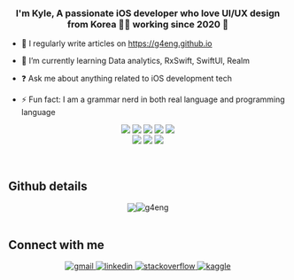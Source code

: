 ### <div align="center">I'm Kyle, A passionate iOS developer who love UI/UX design from Korea 👨‍💻 working since 2020 🚀 </div>  

- 📝 I regularly write articles on https://g4eng.github.io  
 
- 🌱 I’m currently learning Data analytics, RxSwift, SwiftUI, Realm  

- ❓ Ask me about anything related to iOS development tech   
 
- ⚡ Fun fact: I am a grammar nerd in both real language and programming language  

<p align="center" dir="auto">
<a target="_blank" rel="noopener noreferrer" href="https://camo.githubusercontent.com/b447ce526d7703eb97f721e9e480ec3fab28c882cf968259b026ba1a71f01ee3/68747470733a2f2f696d672e736869656c64732e696f2f62616467652f694f532d3030303030303f7374796c653d666c61742d737175617265266c6f676f3d694f53266c6f676f436f6c6f723d7768697465"><img src="https://camo.githubusercontent.com/b447ce526d7703eb97f721e9e480ec3fab28c882cf968259b026ba1a71f01ee3/68747470733a2f2f696d672e736869656c64732e696f2f62616467652f694f532d3030303030303f7374796c653d666c61742d737175617265266c6f676f3d694f53266c6f676f436f6c6f723d7768697465" data-canonical-src="https://img.shields.io/badge/iOS-000000?style=flat-square&amp;logo=iOS&amp;logoColor=white" style="max-width: 100%;"></a>
<a target="_blank" rel="noopener noreferrer" href="https://camo.githubusercontent.com/70648d4095d4c110b00302c82fe98568da29a3b5a6d39f1b5cd08e6e4c078b53/68747470733a2f2f696d672e736869656c64732e696f2f62616467652f53776966742d4630353133383f7374796c653d666c61742d737175617265266c6f676f3d5377696674266c6f676f436f6c6f723d7768697465"><img src="https://camo.githubusercontent.com/70648d4095d4c110b00302c82fe98568da29a3b5a6d39f1b5cd08e6e4c078b53/68747470733a2f2f696d672e736869656c64732e696f2f62616467652f53776966742d4630353133383f7374796c653d666c61742d737175617265266c6f676f3d5377696674266c6f676f436f6c6f723d7768697465" data-canonical-src="https://img.shields.io/badge/Swift-F05138?style=flat-square&amp;logo=Swift&amp;logoColor=white" style="max-width: 100%;"></a>
<a target="_blank" rel="noopener noreferrer" href="https://camo.githubusercontent.com/e12e7b8b9a34b4c77dd8ad6e6afa150c92ca9f5613dd418a77b1efb615dc441b/68747470733a2f2f696d672e736869656c64732e696f2f62616467652f4f626a656374697665432d4138423943433f7374796c653d666c61742d737175617265266c6f676f3d6a61616161266c6f676f436f6c6f723d7768697465"><img src="https://camo.githubusercontent.com/e12e7b8b9a34b4c77dd8ad6e6afa150c92ca9f5613dd418a77b1efb615dc441b/68747470733a2f2f696d672e736869656c64732e696f2f62616467652f4f626a656374697665432d4138423943433f7374796c653d666c61742d737175617265266c6f676f3d6a61616161266c6f676f436f6c6f723d7768697465" data-canonical-src="https://img.shields.io/badge/ObjectiveC-A8B9CC?style=flat-square&amp;logo=jaaaa&amp;logoColor=white" style="max-width: 100%;"></a>
<a target="_blank" rel="noopener noreferrer" href="https://camo.githubusercontent.com/f572f8eae41a7b561d35d54a2aaa6be7babbb91f91731171a380424d8d90632f/68747470733a2f2f696d672e736869656c64732e696f2f62616467652f58636f64652d3134374546423f7374796c653d666c61742d737175617265266c6f676f3d58636f6465266c6f676f436f6c6f723d7768697465"><img src="https://camo.githubusercontent.com/f572f8eae41a7b561d35d54a2aaa6be7babbb91f91731171a380424d8d90632f/68747470733a2f2f696d672e736869656c64732e696f2f62616467652f58636f64652d3134374546423f7374796c653d666c61742d737175617265266c6f676f3d58636f6465266c6f676f436f6c6f723d7768697465" data-canonical-src="https://img.shields.io/badge/Xcode-147EFB?style=flat-square&amp;logo=Xcode&amp;logoColor=white" style="max-width: 100%;"></a>
<a target="_blank" rel="noopener noreferrer" href="https://camo.githubusercontent.com/89f2da131139dce431efcb98dab299bf4d02a2eaa9b911790be3fe7e5d57ab93/68747470733a2f2f696d672e736869656c64732e696f2f62616467652f5265616374697665582d4237313738433f7374796c653d666c61742d737175617265266c6f676f3d526561637469766558266c6f676f436f6c6f723d7768697465"><img src="https://camo.githubusercontent.com/89f2da131139dce431efcb98dab299bf4d02a2eaa9b911790be3fe7e5d57ab93/68747470733a2f2f696d672e736869656c64732e696f2f62616467652f5265616374697665582d4237313738433f7374796c653d666c61742d737175617265266c6f676f3d526561637469766558266c6f676f436f6c6f723d7768697465" data-canonical-src="https://img.shields.io/badge/ReactiveX-B7178C?style=flat-square&amp;logo=ReactiveX&amp;logoColor=white" style="max-width: 100%;"></a>
<br>
<a target="_blank" rel="noopener noreferrer" href="https://camo.githubusercontent.com/c67368de4e5f51fc09f985554a53b6dee93f89159e4e827eb1482d43e363f962/68747470733a2f2f696d672e736869656c64732e696f2f62616467652f4669676d612d4632344531453f7374796c653d666c61742d737175617265266c6f676f3d4669676d61266c6f676f436f6c6f723d7768697465"><img src="https://camo.githubusercontent.com/c67368de4e5f51fc09f985554a53b6dee93f89159e4e827eb1482d43e363f962/68747470733a2f2f696d672e736869656c64732e696f2f62616467652f4669676d612d4632344531453f7374796c653d666c61742d737175617265266c6f676f3d4669676d61266c6f676f436f6c6f723d7768697465" data-canonical-src="https://img.shields.io/badge/Figma-F24E1E?style=flat-square&amp;logo=Figma&amp;logoColor=white" style="max-width: 100%;"></a>
<a target="_blank" rel="noopener noreferrer" href="https://camo.githubusercontent.com/1101b4601eac65d43fe4a1d2d27f0c23a45c45c7bbc4987766c0231fb7b8a218/68747470733a2f2f696d672e736869656c64732e696f2f62616467652f536b657463682d4637423530303f7374796c653d666c61742d737175617265266c6f676f3d536b65746368266c6f676f436f6c6f723d7768697465"><img src="https://camo.githubusercontent.com/1101b4601eac65d43fe4a1d2d27f0c23a45c45c7bbc4987766c0231fb7b8a218/68747470733a2f2f696d672e736869656c64732e696f2f62616467652f536b657463682d4637423530303f7374796c653d666c61742d737175617265266c6f676f3d536b65746368266c6f676f436f6c6f723d7768697465" data-canonical-src="https://img.shields.io/badge/Sketch-F7B500?style=flat-square&amp;logo=Sketch&amp;logoColor=white" style="max-width: 100%;"></a>
<a target="_blank" rel="noopener noreferrer" href="https://camo.githubusercontent.com/bca8d9ed9840581437dffdc3e8eab2f228d355d23b4538605150b8a3b6096173/68747470733a2f2f696d672e736869656c64732e696f2f62616467652f41646f62652050686f746f73686f702d3331413846463f7374796c653d666c61742d737175617265266c6f676f3d41646f62652050686f746f73686f70266c6f676f436f6c6f723d7768697465"><img src="https://camo.githubusercontent.com/bca8d9ed9840581437dffdc3e8eab2f228d355d23b4538605150b8a3b6096173/68747470733a2f2f696d672e736869656c64732e696f2f62616467652f41646f62652050686f746f73686f702d3331413846463f7374796c653d666c61742d737175617265266c6f676f3d41646f62652050686f746f73686f70266c6f676f436f6c6f723d7768697465" data-canonical-src="https://img.shields.io/badge/Adobe Photoshop-31A8FF?style=flat-square&amp;logo=Adobe Photoshop&amp;logoColor=white" style="max-width: 100%;"></a>
</p>
 
<br/>  

## Github details
<div align="center"><img src="https://github-readme-stats.vercel.app/api?username=g4eng&show_icons=true&count_private=true&hide_border=true" align="center" /><img src="https://github-readme-stats.vercel.app/api/top-langs?username=g4eng&show_icons=true&locale=en&layout=compact" alt="g4eng" align="center"/></div> 

<br/>

## Connect with me  
<div align="center">
<a href="mailto:gaeng1107@gmail.com" target="_blank">
<img src=https://img.shields.io/badge/gmail-%23EA4335.svg?&style=for-the-badge&logo=gmail&logoColor=white alt=gmail style="margin-bottom: 5px;" />
</a>
<a href="https://linkedin.com/in/g4eng" target="_blank">
<img src=https://img.shields.io/badge/linkedin-%231E77B5.svg?&style=for-the-badge&logo=linkedin&logoColor=white alt=linkedin style="margin-bottom: 5px;" />
</a>
<a href="https://stackoverflow.com/users/12522572/kyleyang" target="_blank">
<img src=https://img.shields.io/badge/stackoverflow-%23F28032.svg?&style=for-the-badge&logo=stackoverflow&logoColor=white alt=stackoverflow style="margin-bottom: 5px;" />
</a>
<a href="https://www.kaggle.com/kylemoyang" target="_blank">
<img src=https://img.shields.io/badge/kaggle-%2344BAE8.svg?&style=for-the-badge&logo=kaggle&logoColor=white alt=kaggle style="margin-bottom: 5px;" />
</a>  
</div>  
